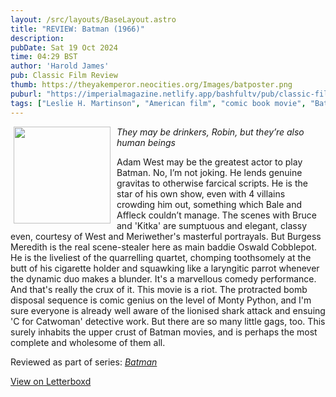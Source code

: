 ```yaml
---
layout: /src/layouts/BaseLayout.astro
title: "REVIEW: Batman (1966)"
description: 
pubDate: Sat 19 Oct 2024
time: 04:29 BST
author: 'Harold James'
pub: Classic Film Review
thumb: https://theyakemperor.neocities.org/Images/batposter.png
puburl: "https://imperialmagazine.netlify.app/bashfultv/pub/classic-film-review"
tags: ["Leslie H. Martinson", "American film", "comic book movie", "Batman"]
---
```

<img src="https://theyakemperor.neocities.org/Images/batposter.png" style="width:155px;height:auto;float:left;padding-right:10px;padding-left:5px;">

<i>They may be drinkers, Robin, but they’re also human beings</i>

Adam West may be the greatest actor to play Batman. No, I’m not joking. He lends genuine gravitas to otherwise farcical scripts. He is the star of his own show, even with 4 villains crowding him out, something which Bale and Affleck couldn’t manage. The scenes with Bruce and 'Kitka' are sumptuous and elegant, classy even, courtesy of West and Meriwether's masterful portrayals. But Burgess Meredith is the real scene-stealer here as main baddie Oswald Cobblepot. He is the liveliest of the quarrelling quartet, chomping toothsomely at the butt of his cigarette holder and squawking like a laryngitic parrot whenever the dynamic duo makes a blunder. It's a marvellous comedy performance. And that's really the crux of it. This movie is a riot. The protracted bomb disposal sequence is comic genius on the level of Monty Python, and I'm sure everyone is already well aware of the lionised shark attack and ensuing 'C for Catwoman' detective work. But there are so many little gags, too. This surely inhabits the upper crust of Batman movies, and is perhaps the most complete and wholesome of them all.

Reviewed as part of series: <a href="/series/batman"><i>Batman</i></a>

<a href="https://letterboxd.com/for_you_bruce/film/batman-1966" target="_blank" rel="noopener noreferrer">View on Letterboxd</a>